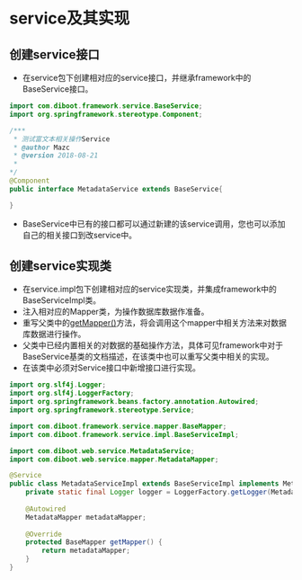 # service及其实现

## 创建service接口

* 在service包下创建相对应的service接口，并继承framework中的 BaseService接口。

```java
import com.diboot.framework.service.BaseService;
import org.springframework.stereotype.Component;

/***
 * 测试富文本相关操作Service
 * @author Mazc
 * @version 2018-08-21
 * 
*/
@Component
public interface MetadataService extends BaseService{

}
```

* BaseService中已有的接口都可以通过新建的该service调用，您也可以添加自己的相关接口到改service中。

## 创建service实现类

* 在service.impl包下创建相对应的service实现类，并集成framework中的BaseServiceImpl类。
* 注入相对应的Mapper类，为操作数据库数据作准备。
* 重写父类中的[getMapper()]()方法，将会调用这个mapper中相关方法来对数据库数据进行操作。
* 父类中已经内置相关的对数据的基础操作方法，具体可见framework中对于BaseService基类的文档描述，在该类中也可以重写父类中相关的实现。
* 在该类中必须对Service接口中新增接口进行实现。

```java
import org.slf4j.Logger;
import org.slf4j.LoggerFactory;
import org.springframework.beans.factory.annotation.Autowired;
import org.springframework.stereotype.Service;

import com.diboot.framework.service.mapper.BaseMapper;
import com.diboot.framework.service.impl.BaseServiceImpl;

import com.diboot.web.service.MetadataService;
import com.diboot.web.service.mapper.MetadataMapper;

@Service
public class MetadataServiceImpl extends BaseServiceImpl implements MetadataService{
	private static final Logger logger = LoggerFactory.getLogger(MetadataServiceImpl.class);
	
	@Autowired
	MetadataMapper metadataMapper;
	
	@Override
	protected BaseMapper getMapper() {
		return metadataMapper;
	}
}
```